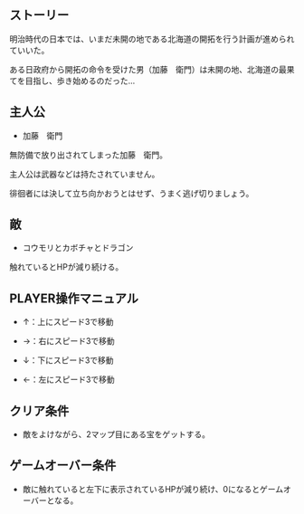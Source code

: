 ## ストーリー
明治時代の日本では、いまだ未開の地である北海道の開拓を行う計画が進められていいた。 

ある日政府から開拓の命令を受けた男（加藤　衛門）は未開の地、北海道の最果てを目指し、歩き始めるのだった...

## 主人公
- 加藤　衛門


無防備で放り出されてしまった加藤　衛門。

主人公は武器などは持たされていません。

徘徊者には決して立ち向かおうとはせず、うまく逃げ切りましょう。

## 敵
- コウモリとカボチャとドラゴン


触れているとHPが減り続ける。

## PLAYER操作マニュアル
- ↑：上にスピード3で移動 

- →：右にスピード3で移動 

- ↓：下にスピード3で移動 

- ←：左にスピード3で移動 

## クリア条件
-  敵をよけながら、2マップ目にある宝をゲットする。

## ゲームオーバー条件
-  敵に触れていると左下に表示されているHPが減り続け、0になるとゲームオーバーとなる。
